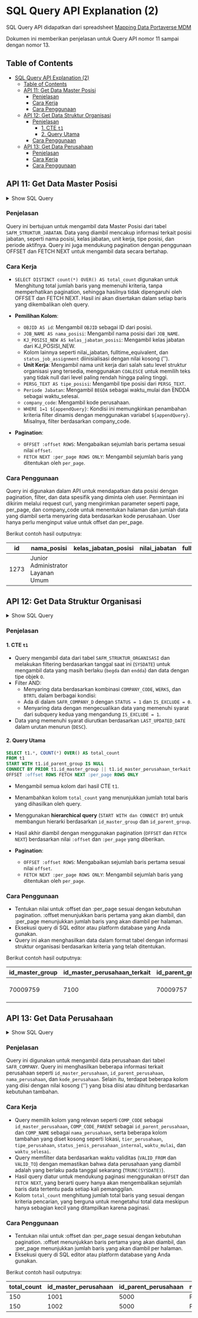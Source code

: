 # SQL Query API Explanation (2)

SQL Query API didapatkan dari spreadsheet [Mapping Data Portaverse MDM]()

Dokumen ini memberikan penjelasan untuk Query API nomor 11 sampai dengan nomor 13.

## Table of Contents
- [SQL Query API Explanation (2)](#sql-query-api-explanation-2)
  - [Table of Contents](#table-of-contents)
  - [API 11: Get Data Master Posisi](#api-11-get-data-master-posisi)
    - [Penjelasan](#penjelasan)
    - [Cara Kerja](#cara-kerja)
    - [Cara Penggunaan](#cara-penggunaan)
  - [API 12: Get Data Struktur Organisasi](#api-12-get-data-struktur-organisasi)
    - [Penjelasan](#penjelasan-1)
      - [1. CTE `t1`](#1-cte-t1)
      - [2. Query Utama](#2-query-utama)
    - [Cara Penggunaan](#cara-penggunaan-1)
  - [API 13: Get Data Perusahaan](#api-13-get-data-perusahaan)
    - [Penjelasan](#penjelasan-2)
    - [Cara Kerja](#cara-kerja-1)
    - [Cara Penggunaan](#cara-penggunaan-2)

## API 11: Get Data Master Posisi

<details>
  <summary>Show SQL Query</summary>

```sql
SELECT DISTINCT count(*) OVER() AS total_count,
        OBJID AS id ,
        JOB_NAME  AS nama_posisi ,
        KJ_POSISI_NEW AS kelas_jabatan_posisi ,
        '' nilai_jabatan,
        '' fulltime_equivalent,
        '' status_job_assignment,
        COALESCE(SUBDI_LVL_5_TEXT, SUBDI_LVL_4_TEXT, SUBDI_LVL_3_TEXT,SUBDI_LVL_2_TEXT, SUBDI_LVL_1_TEXT) AS unit_kerja,
        '' level_urgensi_posisi,
        PERSG_TEXT AS tipe_posisi,
        --TO_CHAR(BEGDA, 'YYYY-MM-DD') AS waktu_mulai,
        BEGDA AS waktu_mulai,
        ENDDA AS waktu_selesai,
        company_code
        FROM SAFM_STRUKTUR_JABATAN 
        WHERE 1=1  ${appendQuery} 
      OFFSET :offset ROWS FETCH NEXT :per_page ROWS ONLY"
```
</details>

### Penjelasan

Query ini bertujuan untuk mengambil data Master Posisi dari tabel `SAFM_STRUKTUR_JABATAN`. Data yang diambil mencakup informasi terkait posisi jabatan, seperti nama posisi, kelas jabatan, unit kerja, tipe posisi, dan periode aktifnya. Query ini juga mendukung pagination dengan penggunaan OFFSET dan FETCH NEXT untuk mengambil data secara bertahap.

### Cara Kerja

- `SELECT DISTINCT count(*) OVER() AS total_count` digunakan untuk Menghitung total jumlah baris yang memenuhi kriteria, tanpa memperhatikan pagination, sehingga hasilnya tidak dipengaruhi oleh OFFSET dan FETCH NEXT. Hasil ini akan disertakan dalam setiap baris yang dikembalikan oleh query.

- **Pemilihan Kolom**:
  - `OBJID AS id`: Mengambil `OBJID` sebagai ID dari posisi.
  - `JOB_NAME AS nama_posisi`: Mengambil nama posisi dari `JOB_NAME`.
  - `KJ_POSISI_NEW AS kelas_jabatan_posisi`: Mengambil kelas jabatan dari KJ_POSISI_NEW.
  - Kolom lainnya seperti nilai_jabatan, fulltime_equivalent, dan `status_job_assignment` diinisialisasi dengan nilai kosong ('').
  - **Unit Kerja**: Mengambil nama unit kerja dari salah satu level struktur organisasi yang tersedia, menggunakan `COALESCE` untuk memilih teks yang tidak null dari level paling rendah hingga paling tinggi.
  - `PERSG_TEXT AS tipe_posisi`: Mengambil tipe posisi dari `PERSG_TEXT`.
  - `Periode Jabatan`: Mengambil `BEGDA` sebagai waktu_mulai dan ENDDA sebagai waktu_selesai.
  - `company_code`: Mengambil kode perusahaan.
  - `WHERE 1=1 ${appendQuery}`: Kondisi ini memungkinkan penambahan kriteria filter dinamis dengan menggunakan variabel `${appendQuery}`. Misalnya, filter berdasarkan company_code.

- **Pagination**:
  - `OFFSET :offset ROWS`: Mengabaikan sejumlah baris pertama sesuai nilai `offset`.
  - `FETCH NEXT :per_page ROWS ONLY`: Mengambil sejumlah baris yang ditentukan oleh `per_page`.

### Cara Penggunaan

Query ini digunakan dalam API untuk mendapatkan data posisi dengan pagination, filter, dan data spesifik yang diminta oleh user. Permintaan ini dikirim melalui request curl, yang mengirimkan parameter seperti page, per_page, dan company_code untuk menentukan halaman dan jumlah data yang diambil serta menyaring data berdasarkan kode perusahaan. User hanya perlu menginput value untuk offset dan per_page.

Berikut contoh hasil outputnya:

| id   | nama_posisi                        | kelas_jabatan_posisi | nilai_jabatan | fulltime_equivalent | status_job_assignment | unit_kerja               | level_urgensi_posisi | tipe_posisi | waktu_mulai | waktu_selesai | company_code |
|------|------------------------------------|----------------------|---------------|---------------------|-----------------------|--------------------------|----------------------|-------------|-------------|---------------|--------------|
| 1273 | Junior Administrator Layanan Umum  |                      |               |                     | Aktif                | Departemen Layanan Umum  |                      |             | 2024-05-15  | 2024-12-31    | 7100         |

## API 12: Get Data Struktur Organisasi

<details>
  <summary>Show SQL Query</summary>

```sql
WITH t1 AS (
          SELECT DISTINCT
             OBJID AS id_master_group ,
             company_code AS id_master_perusahaan_terkait,
             PARID AS id_parent_group ,
             STEXT AS nama_group ,
             LEVELORGANISASI AS level_group ,
             DESCBOBOTORGANISASI  AS tipe_group ,
             BEGDA AS waktu_mulai,
             ENDDA AS waktu_selesai,
             LAST_UPDATED_DATE
             FROM SAFM_STRUKTUR_ORGANISASI a  WHERE  a.OTYPE = 'O' AND TRUNC(SYSDATE) BETWEEN TRUNC(a.begda) AND TRUNC(a.endda) ${appendQuery}
             AND (
               a.COMPANY_CODE IN (
                 SELECT DISTINCT z.COMPANY_CODE FROM SAFR_COMPANY_D z 
                 WHERE 
                   z.STATUS = 1
                   AND Z.IS_EXCLUDE = 0
                   AND TRUNC(SYSDATE) BETWEEN TRUNC(z.begda) AND trunc(z.enda)
                   AND z.COMPANY_CODE IS NOT NULL
                   AND z.WERKS IS NOT NULL 
                   AND z.BTRTL IS NULL
               ) OR 
               a.COMPANY_CODE || '-' || a.WERKS IN (
                 SELECT DISTINCT z.COMPANY_CODE || '-' || z.WERKS FROM SAFR_COMPANY_D z 
                 WHERE 
                   z.STATUS = 1
                   AND Z.IS_EXCLUDE = 0
                   AND TRUNC(SYSDATE) BETWEEN TRUNC(z.begda) AND trunc(z.enda)
                   AND z.COMPANY_CODE IS NOT NULL
                   AND z.WERKS IS NOT NULL 
                   AND z.BTRTL IS NULL
               ) OR 
               a.COMPANY_CODE || '-' || a.WERKS || '-' || a.BTRTL IN (
                 SELECT DISTINCT z.COMPANY_CODE || '-' || z.WERKS || '-' || z.BTRTL FROM SAFR_COMPANY_D z 
                 WHERE 
                   z.STATUS = 1
                   AND Z.IS_EXCLUDE = 0
                   AND TRUNC(SYSDATE) BETWEEN TRUNC(z.begda) AND trunc(z.enda)
                   AND z.COMPANY_CODE IS NOT NULL
                   AND z.WERKS IS NOT NULL 
                   AND z.BTRTL IS NOT NULL
               ) OR
               a.WERKS IN (
                 SELECT DISTINCT z.WERKS FROM SAFR_COMPANY_D z 
                 WHERE 
                   z.STATUS = 1
                   AND Z.IS_EXCLUDE = 0
                   AND TRUNC(SYSDATE) BETWEEN TRUNC(z.begda) AND trunc(z.enda)
                   AND z.COMPANY_CODE IS NULL
                   AND z.WERKS IS NOT NULL 
                   AND z.BTRTL IS NULL 
               ) OR 
           a.WERKS || '-' || a.BTRTL IN (
             SELECT DISTINCT z.WERKS || '-' || z.BTRTL FROM SAFR_COMPANY_D z
             WHERE
               z.STATUS = 1
               AND Z.IS_EXCLUDE = 0
               AND TRUNC(SYSDATE) BETWEEN TRUNC(z.begda) AND trunc(z.enda)
               AND z.COMPANY_CODE IS NULL
               AND z.WERKS IS NOT NULL 
               AND z.BTRTL IS NOT NULL 
             )
             ) 
             AND NOT (
               a.COMPANY_CODE IN (
                 SELECT DISTINCT z.COMPANY_CODE FROM SAFR_COMPANY_D z 
                 WHERE 
                   z.STATUS = 1
                   AND Z.IS_EXCLUDE = 1
                   AND TRUNC(SYSDATE) BETWEEN TRUNC(z.begda) AND trunc(z.enda)
                   AND z.COMPANY_CODE IS NOT NULL
                   AND z.WERKS IS NULL 
                   AND z.BTRTL IS NULL
               ) OR 
               a.COMPANY_CODE || '-' || a.WERKS IN (
                 SELECT DISTINCT z.COMPANY_CODE || '-' || z.WERKS FROM SAFR_COMPANY_D z 
                 WHERE 
                   z.STATUS = 1
                   AND Z.IS_EXCLUDE = 1
                   AND TRUNC(SYSDATE) BETWEEN TRUNC(z.begda) AND trunc(z.enda)
                   AND z.COMPANY_CODE IS NOT NULL
                   AND z.WERKS IS NOT NULL 
                   AND z.BTRTL IS NULL
               ) OR 
               a.COMPANY_CODE || '-' || a.WERKS || '-' || a.BTRTL IN (
                 SELECT DISTINCT z.COMPANY_CODE || '-' || z.WERKS || '-' || z.BTRTL FROM SAFR_COMPANY_D z 
                 WHERE 
                   z.STATUS = 1
                   AND Z.IS_EXCLUDE = 1
                   AND TRUNC(SYSDATE) BETWEEN TRUNC(z.begda) AND trunc(z.enda)
                   AND z.COMPANY_CODE IS NOT NULL
                   AND z.WERKS IS NOT NULL 
                   AND z.BTRTL IS NOT NULL
               ) OR
               a.WERKS IN (
                 SELECT DISTINCT z.WERKS FROM SAFR_COMPANY_D z 
                 WHERE 
                   z.STATUS = 1
                   AND Z.IS_EXCLUDE = 1
                   AND TRUNC(SYSDATE) BETWEEN TRUNC(z.begda) AND trunc(z.enda)
                   AND z.COMPANY_CODE IS NULL
                   AND z.WERKS IS NOT NULL 
                   AND z.BTRTL IS NULL 
               ) OR 
           a.WERKS || '-' || a.BTRTL IN (
             SELECT DISTINCT z.WERKS || '-' || z.BTRTL FROM SAFR_COMPANY_D z
             WHERE
               z.STATUS = 1
               AND Z.IS_EXCLUDE = 1
               AND TRUNC(SYSDATE) BETWEEN TRUNC(z.begda) AND trunc(z.enda)
               AND z.COMPANY_CODE IS NULL
               AND z.WERKS IS NOT NULL 
               AND z.BTRTL IS NOT NULL 
             )
           )
           ORDER BY LAST_UPDATED_DATE DESC
            ) SELECT t1.*, count(*) OVER() AS total_count FROM t1 START WITH 
       t1.id_parent_group IS NULL
      CONNECT BY 
      PRIOR t1.id_master_group||t1.id_master_perusahaan_terkait = t1.id_parent_group||t1.id_master_perusahaan_terkait
      OFFSET :offset ROWS FETCH NEXT :per_page ROWS ONLY
```
</details>

### Penjelasan

#### 1. CTE `t1`

- Query mengambil data dari tabel `SAFM_STRUKTUR_ORGANISASI` dan melakukan filtering berdasarkan tanggal saat ini (`SYSDATE`) untuk mengambil data yang masih berlaku (`begda` dan `endda`) dan data dengan tipe objek `O`.
- Filter AND:
  - Menyaring data berdasarkan kombinasi `COMPANY_CODE`, `WERKS`, dan `BTRTL` dalam berbagai kondisi:
  - Ada di dalam `SAFR_COMPANY_D` dengan `STATUS = 1` dan `IS_EXCLUDE = 0`.
  - Menyaring data dengan mengecualikan data yang memenuhi syarat dari subquery kedua yang mengandung `IS_EXCLUDE = 1`.
- Data yang memenuhi syarat diurutkan berdasarkan `LAST_UPDATED_DATE` dalam urutan menurun (`DESC`).

#### 2. Query Utama

```sql
SELECT t1.*, COUNT(*) OVER() AS total_count
FROM t1
START WITH t1.id_parent_group IS NULL
CONNECT BY PRIOR t1.id_master_group || t1.id_master_perusahaan_terkait = t1.id_parent_group || t1.id_master_perusahaan_terkait
OFFSET :offset ROWS FETCH NEXT :per_page ROWS ONLY
```

- Mengambil semua kolom dari hasil CTE `t1`.
- Menambahkan kolom `total_count` yang menunjukkan jumlah total baris yang dihasilkan oleh query.
- Menggunakan **hierarchical query** (`START WITH dan CONNECT BY`) untuk membangun hierarki berdasarkan `id_master_group` dan `id_parent_group`.
- Hasil akhir diambil dengan menggunakan pagination (`OFFSET` dan `FETCH NEXT`) berdasarkan nilai `:offset` dan `:per_page` yang diberikan.

- **Pagination**:
  - `OFFSET :offset ROWS`: Mengabaikan sejumlah baris pertama sesuai nilai `offset`.
  - `FETCH NEXT :per_page ROWS ONLY`: Mengambil sejumlah baris yang ditentukan oleh `per_page`.

### Cara Penggunaan

- Tentukan nilai untuk :offset dan :per_page sesuai dengan kebutuhan pagination. :offset menunjukkan baris pertama yang akan diambil, dan :per_page menunjukkan jumlah baris yang akan diambil per halaman.
- Eksekusi query di SQL editor atau platform database yang Anda gunakan.
- Query ini akan menghasilkan data dalam format tabel dengan informasi struktur organisasi berdasarkan kriteria yang telah ditentukan.

Berikut contoh hasil outputnya:

| id_master_group | id_master_perusahaan_terkait | id_parent_group | nama_group              | level_group | tipe_group | waktu_mulai | waktu_selesai |
|-----------------|------------------------------|-----------------|-------------------------|-------------|------------|-------------|---------------|
| 70009759        | 7100                         | 70009757        | Departemen Layanan Umum | 4           | Departemen | 2023-10-01  | 9999-12-31    |


## API 13: Get Data Perusahaan

<details>
  <summary>Show SQL Query</summary>

```sql
SELECT DISTINCT count(*) OVER() AS total_count,
        COMP_CODE AS id_master_perusahaan,
        COMP_CODE_PARENT AS id_parent_perusahaan,
        COMP_NAME AS nama_perusahaan,
        '' AS lokasi,
        ABBREVIATION AS kode_perusahaan,
        '' AS tier_perusahaan,
        '' AS tipe_perusahaan,
        '' AS status_jenis_perusahaan_internal,
        '' AS waktu_mulai,
        '' AS waktu_selesai
        FROM SAFR_COMPANY a  WHERE 1=1 AND TRUNC(SYSDATE) BETWEEN TRUNC(a.VALID_FROM) AND trunc(a.VALID_TO) ${appendQuery}
      OFFSET :offset ROWS FETCH NEXT :per_page ROWS ONLY
```
</details>

### Penjelasan

 Query ini digunakan untuk mengambil data perusahaan dari tabel `SAFR_COMPANY`. Query ini menghasilkan beberapa informasi terkait perusahaan seperti `id_master_perusahaan`, `id_parent_perusahaan`, `nama_perusahaan`, dan `kode_perusahaan`. Selain itu, terdapat beberapa kolom yang diisi dengan nilai kosong ('') yang bisa diisi atau dihitung berdasarkan kebutuhan tambahan.

### Cara Kerja

- Query memilih kolom yang relevan seperti `COMP_CODE` sebagai `id_master_perusahaan`, `COMP_CODE_PARENT` sebagai `id_parent_perusahaan`, dan `COMP_NAME` sebagai `nama_perusahaan`, serta beberapa kolom tambahan yang diset kosong seperti lokasi, `tier_perusahaan`, `tipe_perusahaan`, `status_jenis_perusahaan_internal`, `waktu_mulai`, dan `waktu_selesai`.
- Query memfilter data berdasarkan waktu validitas (`VALID_FROM` dan `VALID_TO`) dengan memastikan bahwa data perusahaan yang diambil adalah yang berlaku pada tanggal sekarang (`TRUNC(SYSDATE)`).
- Hasil query diatur untuk mendukung paginasi menggunakan `OFFSET` dan `FETCH NEXT`, yang berarti query hanya akan mengembalikan sejumlah baris data tertentu pada setiap kali pemanggilan.
- Kolom `total_count` menghitung jumlah total baris yang sesuai dengan kriteria pencarian, yang berguna untuk mengetahui total data meskipun hanya sebagian kecil yang ditampilkan karena paginasi.

### Cara Penggunaan

- Tentukan nilai untuk :offset dan :per_page sesuai dengan kebutuhan pagination. :offset menunjukkan baris pertama yang akan diambil, dan :per_page menunjukkan jumlah baris yang akan diambil per halaman.
- Eksekusi query di SQL editor atau platform database yang Anda gunakan.

Berikut contoh hasil outputnya:

| total_count | id_master_perusahaan | id_parent_perusahaan | nama_perusahaan | lokasi | kode_perusahaan | tier_perusahaan | tipe_perusahaan | status_jenis_perusahaan_internal | waktu_mulai | waktu_selesai |
|-------------|----------------------|----------------------|-----------------|--------|-----------------|-----------------|-----------------|---------------------------------|-------------|---------------|
| 150         | 1001                 | 5000                 | Perusahaan A     |         | PERSA            |                 |                 |                                 |             |               |
| 150         | 1002                 | 5000                 | Perusahaan B     |         | PERSB            |                 |                 |                                 |             |               |
